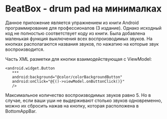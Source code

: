 # BeatBox - drum pad на минималках
Данное приложение является упражнением из книги Android программирование для профессионалов (3 издание). Однако исходный код не полностью соответствует коду из книги. Была добавлена маленькая функция выключения всех воспроизводимых звуков. На кнопках располагаются названия звуков, по нажатию на которые звук воспроизводится. 

Часть XML разметки для кнопки взаимодействующая с ViewModel:
```
<android.widget.Button
   ***
   android:background="@color/colorBackgroundButton"
   android:onClick="@{()->viewModel.onButtonClick()}"
   />
```
Максимальное количество воспроизводимых звуков равно 5. Но в случае, если ваши уши не выдерживают столько звуков одновременно, можно их сбросить нажав на кнопку, которая расположена в BottomAppBar.
